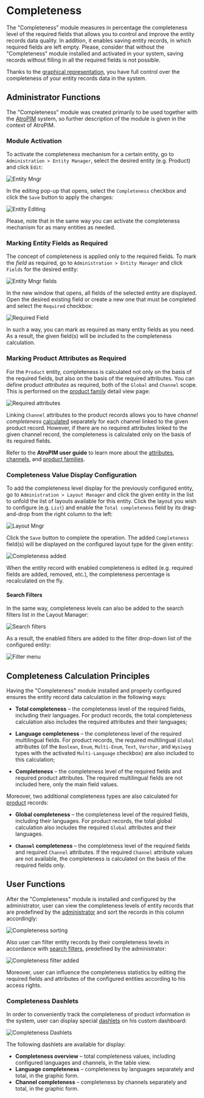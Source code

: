 # Completeness

The "Completeness" module measures in percentage the completeness level of the required fields that allows you to control and improve the entity records data quality. In addition, it enables saving entity records, in which required fields are left empty. Please, consider that without the "Completeness" module installed and activated in your system, saving records without filling in all the required fields is not possible.

Thanks to the [graphical representation](#completeness-dashlets), you have full control over the completeness of your entity records data in the system.

## Administrator Functions

The "Completeness" module was created primarily to be used together with the [AtroPIM](https://atropim.com/help/what-is-atropim) system, so further description of the module is given in the context of AtroPIM.

### Module Activation 

To activate the completeness mechanism for a certain entity, go to `Administration > Entity Manager`, select the desired entity (e.g. Product) and click `Edit`:

![Entity Mngr](_assets/completeness/entity-mngr.jpg)

In the editing pop-up that opens, select the `Completeness` checkbox and click the `Save` button to apply the changes:

![Entity Editing](_assets/completeness/entity-editing.jpg)

Please, note that in the same way you can activate the completeness mechanism for as many entities as needed.

### Marking Entity Fields as Required

The concept of completeness is applied only to the required fields. To mark the *field* as required, go to `Administration > Entity Manager` and click `Fields` for the desired entity:

![Entity Mngr fields](_assets/completeness/entity-mngr-fields.jpg)

In the new window that opens, all fields of the selected entity are displayed. Open the desired existing field or create a new one that must be completed and select the `Required` checkbox:

![Required Field](_assets/completeness/required-field.jpg)

In such a way, you can mark as required as many entity fields as you need. As a result, the given field(s) will be included to the completeness calculation.

### Marking Product Attributes as Required 

For the `Product` entity, completeness is calculated not only on the basis of the required fields, but also on the basis of the required attributes. You can define product *attributes* as required, both of the `Global` and `Channel` scope. This is performed on the [product family](https://atropim.com/help/product-families) detail view page:

![Required attributes](_assets/completeness/required-attributes.jpg)

Linking `Channel` attributes to the product records allows you to have *channel completeness* [calculated](#completeness-calculation-logic) separately for each channel linked to the given product record. However, if there are no required attributes linked to the given channel record, the completeness is calculated only on the basis of its required fields.

Refer to the **AtroPIM user guide** to learn more about the [attributes](https://atropim.com/help/attributes), [channels](https://atropim.com/help/channels), and [product families](https://atropim.com/help/product-families).

### Completeness Value Display Configuration

To add the completeness level display for the previously configured entity, go to `Administration > Layout Manager` and click the given entity in the list to unfold the list of layouts available for this entity. Click the layout you wish to configure (e.g. `List`) and enable the `Total completeness` field by its drag-and-drop from the right column to the left:

![Layout Mngr](_assets/completeness/layout-mngr.jpg)


Click the `Save` button to complete the operation. The added `Completeness` field(s) will be displayed on the configured layout type for the given entity:

![Completeness added](_assets/completeness/completeness-added.jpg)

When the entity record with enabled completeness is edited (e.g. required fields are added, removed, etc.), the completeness percentage is recalculated on the fly.

#### Search Filters

In the same way, completeness levels can also be added to the search filters list in the Layout Manager: 

![Search filters](_assets/completeness/search-filters.jpg)

As a result, the enabled filters are added to the filter drop-down list of the configured entity:

![Filter menu](_assets/completeness/filter-menu.jpg)

## Completeness Calculation Principles

Having the "Completeness" module installed and properly configured ensures the entity record data calculation in the following ways:

- **Total completeness** – the completeness level of the required fields, including their languages. For product records, the total completeness calculation also includes the required attributes and their languages;

- **Language completeness** – the completeness level of the required multilingual fields. For product records, the required multilingual `Global` attributes (of the `Boolean`, `Enum`, `Multi-Enum`, `Text`, `Varchar`, and `Wysiwyg` types with the activated `Multi-Language` checkbox) are also included to this calculation;

- **Completeness** – the completeness level of the required fields and required product attributes. The required multilingual fields are not included here, only the main field values.

Moreover, two additional completeness types are also calculated for [product](https://atropim.com/help/products) records:

- **Global completeness** – the completeness level of the required fields, including their languages. For product records, the total global calculation also includes the required `Global` attributes and their languages.
  
- **`Channel` completeness** – the completeness level of the required fields and required `Channel` attributes. If the required `Channel` attribute values are not available, the completeness is calculated on the basis of the required fields only.

## User Functions 

After the "Completeness" module is installed and configured by the administrator, user can view the completeness levels of entity records that are predefined by the [administrator](#administrator-functions) and sort the records in this column accordingly:

![Completeness sorting](_assets/completeness/completeness-sorting.jpg)

Also user can filter entity records by their completeness levels in accordance with [search filters](#search-filters), predefined by the administrator:

![Completeness filter added](_assets/completeness/completeness-filter-added.jpg)

Moreover, user can influence the completeness statistics by editing the required fields and attributes of the configured entities according to his access rights.

### Completeness Dashlets

In order to conveniently track the completeness of product information in the system, user can display special [dashlets](https://atropim.com/help/dashboards-and-dashlets#dashlets) on his custom dashboard:

![Completeness Dashlets](_assets/completeness/completeness-dashlets.jpg)

The following dashlets are available for display:

- **Completeness overview** – total completeness values, including configured languages and channels, in the table view. 
- **Language completeness** – completeness by languages separately and total, in the graphic form.
- **Channel completeness** – completeness by channels separately and total, in the graphic form.
